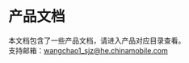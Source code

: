 # 产品文档  
本文档包含了一些产品文档，请进入产品对应目录查看。  
支持邮箱：[wangchao1_sjz@he.chinamobile.com](mailto:wangchao1_sjz@he.chinamobile.com)  
